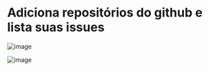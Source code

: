 # Adiciona repositórios do github e lista suas issues

![image](https://user-images.githubusercontent.com/28782763/112077300-f9407280-8b5a-11eb-8ced-297c074b92d5.png)

![image](https://user-images.githubusercontent.com/28782763/112077361-19703180-8b5b-11eb-85c5-9f89a0dbd357.png)
